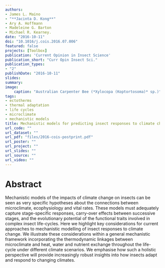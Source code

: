 ```yaml
---
authors:
- James L. Maino
- "**Jacinta D. Kong**"
- Ary A. Hoffmann
- Madeleine G. Barton
- Michael R. Kearney. 
date: "2016-10-11"
doi: "10.1016/j.cois.2016.07.006"
featured: false
projects: [Toolbox]
publication: 'Current Opinion in Insect Science'
publication_short: "Curr Opin Insect Sci."
publication_types:
- "2"
publishDate: "2016-10-11"
slides: 
summary: 
image:
    caption: "Australian Carpenter Bee (*Xylocopa (Koptortosoma)* sp.)"
tags:
- ectotherms
- thermal adaptation
- life cycles
- microclimate
- mechanistic models
title: Mechanistic models for predicting insect responses to climate change
url_code: ""
url_dataset: ""
url_pdf: "files/2016-cois-postprint.pdf"
url_poster: ""
url_project: ""
url_slides: ""
url_source: ""
url_video: ""
---
```


# Abstract

Mechanistic models of the impacts of climate change on insects can be seen as very specific hypotheses about the connections between microclimate, ecophysiology and vital rates. These models must adequately capture stage-specific responses, carry-over effects between successive stages, and the evolutionary potential of the functional traits involved in complex insect life-cycles. Here we highlight key considerations for current approaches to mechanistic modelling of insect responses to climate change. We illustrate these considerations within a general mechanistic framework incorporating the thermodynamic linkages between microclimate and heat, water and nutrient exchange throughout the life-cycle under different climate scenarios. We emphasise how such a holistic perspective will provide increasingly robust insights into how insects adapt and respond to changing climates.